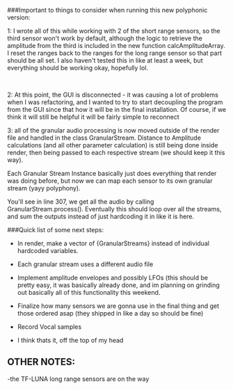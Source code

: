 ###Important to things to consider when running this new polyphonic version:

1: I wrote all of this while working with 2 of the short range sensors, so the third sensor won't work by default, 
  although the logic to retrieve the amplitude from the third is included in the new function calcAmplitudeArray. I reset the ranges back to the ranges for the long range sensor so that part should be all set.
I also haven't tested this in like at least a week, but everything should be working okay, hopefully lol.
  
<br>

2: At this point, the GUI is disconnected - it was causing a lot of problems when I was refactoring, and I wanted to try to start decoupling the program from the GUI since that how it will be in the final installation. Of course, if we think it will still be helpful it will be fairly simple to reconnect

3: all of the granular audio processing is now moved outside of the render file and handled in the class GranularStream. Distance to Amplitude calculations (and all other parameter calculation) is still being done inside render, then being passed to each respective stream (we should keep it this way).

Each Granular Stream Instance basically just does everything that render was doing before, but now we can map each sensor to its own granular stream (yayy polyphony).

You'll see in line 307, we get all the audio by calling GranularStream.process(). Eventually this should loop over all the streams, and sum the outputs instead of just hardcoding it in like it is here.


###Quick list of some next steps:
- In render, make a vector of {GranularStreams} instead of individual hardcoded variables.

- Each granular stream uses a different audio file 

- Implement amplitude envelopes and possibly LFOs (this should be pretty easy, it was basically already done, and im planning on grinding out basically all of this functionality this weekend. 

- Finalize how many sensors we are gonna use in the final thing and get those ordered asap (they shipped in like a day so should be fine)
- Record Vocal samples 
- I think thats it, off the top of my head 

## OTHER NOTES:
-the TF-LUNA long range sensors are on the way



 
